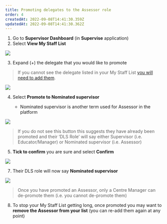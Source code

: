 ```yaml
---
title: Promoting delegates to the Assessor role
order: 4
createdAt: 2022-09-08T14:41:30.359Z
updatedAt: 2022-09-08T14:41:30.362Z
---
```

1. Go to **Supervisor Dashboard** (in **Supervise** application) ​
2. Select **View My Staff List​**

![](/img/promoting_1.png)

3. Expand (+) the delegate that you would like to promote​

> If you cannot see the delegate listed in your My Staff List [you will need to add them](/user-guide/educator/03-staff-list/adding-delegates-to-your-staff-list).​

![](/img/promoting_2.png)

4. Select **Promote to Nominated supervisor**​

   * Nominated supervisor is another term used for Assessor in the platform

![](/img/promoting_3.png)

> If you do not see this button this suggests they have already been promoted and their ‘DLS Role’ will say either Supervisor (i.e. Educator/Manager) or Nominated supervisor (i.e. Assessor)​

5. **Tick to confirm** you are sure​ and select **Confirm**

![](/img/promoting_4.png)

7. Their DLS role will now say **Nominated supervisor**

![](/img/promoting_5.png)

> Once you have promoted an Assessor, only a Centre Manager can de-promote them (i.e. you cannot de-promote them)​

8. To stop your My Staff List getting long, once promoted you may want to **remove the Assessor from your list** (you can re-add them again at any point)​

​
